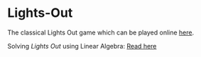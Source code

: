 # Lights-Out

The classical Lights Out game which can be played online [here](https://ojaswy.github.io/Lights-Out/).

Solving *Lights Out* using Linear Algebra: [Read here](http://cau.ac.kr/~mhhgtx/courses/LinearAlgebra/references/MadsenLightsOut.pdf)


